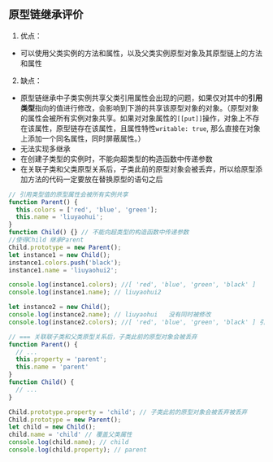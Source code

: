 
## 原型链继承评价
1. 优点：
  * 可以使用父类实例的方法和属性，以及父类实例原型对象及其原型链上的方法和属性
2. 缺点：
  * 原型链继承中子类实例共享父类引用属性会出现的问题，如果仅对其中的**引用类型**指向的值进行修改，会影响到下游的共享该原型对象的对象。（原型对象的属性会被所有实例对象共享。如果对对象属性的`[[put]]`操作，对象上不存在该属性，原型链存在该属性，且属性特性`writable: true`, 那么直接在对象上添加一个同名属性，同时屏蔽属性。）
  * 无法实现多继承
  * 在创建子类型的实例时，不能向超类型的构造函数中传递参数
  * 在关联子类和父类原型关系后，子类此前的原型对象会被丢弃，所以给原型添加方法的代码一定要放在替换原型的语句之后
```js
// 引用类型值的原型属性会被所有实例共享
function Parent() {
  this.colors = ['red', 'blue', 'green'];
  this.name = 'liuyaohui';
}
function Child() {} // 不能向超类型的构造函数中传递参数
//使得Child 继承Parent
Child.prototype = new Parent();
let instance1 = new Child();
instance1.colors.push('black');
instance1.name = 'liuyaohui2';

console.log(instance1.colors); //[ 'red', 'blue', 'green', 'black' ]
console.log(instance1.name); // liuyaohui2

let instance2 = new Child();
console.log(instance2.name); // liuyaohui   没有同时被修改
console.log(instance2.colors); //[ 'red', 'blue', 'green', 'black' ] 引用类型指向的值可以被改变

// === 关联联子类和父类原型关系后，子类此前的原型对象会被丢弃
function Parent() {
  // ...
  this.property = 'parent';
  this.name = 'parent'
}
function Child() {
  // ...
}

Child.prototype.property = 'child'; // 子类此前的原型对象会被丢弃被丢弃
Child.prototype = new Parent();
let child = new Child();
child.name = 'child' // 覆盖父类属性
console.log(child.name); // child
console.log(child.property); // parent
```